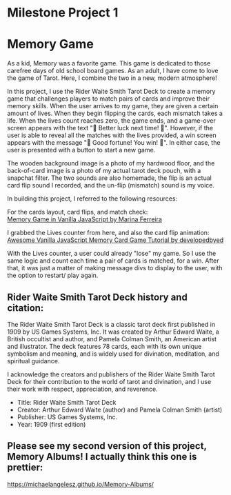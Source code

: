 # Milestone Project 1
# Memory Game

As a kid, Memory was a favorite game. This game is dedicated to those carefree days of old school board games. As an adult, I have come to love the game of Tarot. Here, I combine the two in a new, modern atmosphere! 

In this project, I use the Rider Waite Smith Tarot Deck to create a memory game that challenges players to match pairs of cards and improve their memory skills. When the user arrives to my game, they are given a certain amount of lives. When they begin flipping the cards, each mismatch takes a life. When the lives count reaches zero, the game ends, and a game-over screen appears with the text "🔮 Better luck next time! 🔮". However, if the user is able to reveal all the matches with the lives provided, a win screen appears with the message "🔮 Good fortune! You win! 🔮". In either case, the user is presented with a button to start a new game.

The wooden background image is a photo of my hardwood floor, and the back-of-card image is a photo of my actual tarot deck pouch, with a snapchat filter. The two sounds are also homemade, the flip is an actual card flip sound I recorded, and the un-flip (mismatch) sound is my voice.

In building this project, I referred to the following resources:

For the cards layout, card flips, and match check:<br>
[Memory Game in Vanilla JavaScript by Marina Ferreira](https://www.freecodecamp.org/news/vanilla-javascript-tutorial-build-a-memory-game-in-30-minutes-e542c4447eae)

I grabbed the Lives counter from here, and also the card flip animation:<br>
[Awesome Vanilla JavaScript Memory Card Game Tutorial by developedbyed](https://youtu.be/-tlb4tv4mC4)

With the Lives counter, a user could already "lose" my game. So I use the same logic and count each time a pair of cards is matched, for a win. After that, it was just a matter of making message divs to display to the user, with the option to restart/ play again.


## Rider Waite Smith Tarot Deck history and citation:

The Rider Waite Smith Tarot Deck is a classic tarot deck first published in 1909 by US Games Systems, Inc. It was created by Arthur Edward Waite, a British occultist and author, and Pamela Colman Smith, an American artist and illustrator. The deck features 78 cards, each with its own unique symbolism and meaning, and is widely used for divination, meditation, and spiritual guidance.

I acknowledge the creators and publishers of the Rider Waite Smith Tarot Deck for their contribution to the world of tarot and divination, and I use their work with respect, appreciation, and reverence.

- Title: Rider Waite Smith Tarot Deck
- Creator: Arthur Edward Waite (author) and Pamela Colman Smith (artist)
- Publisher: US Games Systems, Inc.
- Year: 1909 (first edition)


## Please see my second version of this project, Memory Albums! I actually think this one is prettier:
https://michaelangelesz.github.io/Memory-Albums/ 
